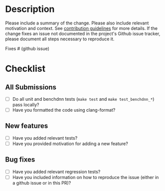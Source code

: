 # Description

Please include a summary of the change. Please also include relevant motivation and context. See [contribution guidelines](https://github.com/oneapi-src/oneDNN/blob/master/CONTRIBUTING.md) for more details. If the change fixes an issue not documented in the project's Github issue tracker, please document all steps necessary to reproduce it.

Fixes # (github issue)

# Checklist

## All Submissions

- [ ] Do all unit and benchdnn tests (`make test` and `make test_benchdnn_*`) pass locally?
- [ ] Have you formatted the code using clang-format?

## New features

- [ ] Have you added relevant tests?
- [ ] Have you provided motivation for adding a new feature?

## Bug fixes

- [ ] Have you added relevant regression tests?
- [ ] Have you included information on how to reproduce the issue (either in a github issue or in this PR)?
